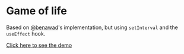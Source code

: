 # Game of life

Based on [@benawad](https://github.com/benawad/react-conway-game-of-life)'s implementation, but using `setInterval` and the `useEffect` hook.

[Click here to see the demo](https://react-hooks-game-of-life.surge.sh)
